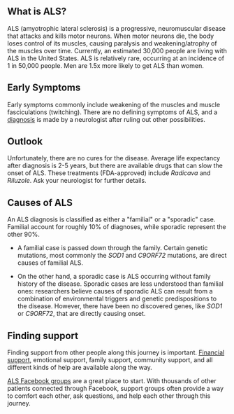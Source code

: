 ## What is ALS?

ALS (amyotrophic lateral sclerosis) is a progressive, neuromuscular disease that attacks and kills motor neurons. When motor neurons die, the body loses control of its muscles, causing paralysis and weakening/atrophy of the muscles over time. Currently, an estimated 30,000 people are living with ALS in the United States. ALS is relatively rare, occurring at an incidence of 1 in 50,000 people. Men are 1.5x more likely to get ALS than women. 

## Early Symptoms

Early symptoms commonly include weakening of the muscles and muscle fasciculations (twitching). There are no defining symptoms of ALS, and a [diagnosis](https://alswiki.github.io/wiki/en/Diagnosis.html) is made by a neurologist after ruling out other possibilities.

## Outlook

Unfortunately, there are no cures for the disease. Average life expectancy after diagnosis is 2-5 years, but there are available drugs that can slow the onset of ALS. These treatments (FDA-approved) include _Radicava_ and _Riluzole_. Ask your neurologist for further details.

## Causes of ALS

An ALS diagnosis is classified as either a "familial" or a "sporadic" case. Familial account for roughly 10% of diagnoses, while sporadic represent the other 90%. 

*  A familial case is passed down through the family. Certain genetic mutations, most commonly the _SOD1_ and _C9ORF72_ mutations, are direct causes of familial ALS. 

* On the other hand, a sporadic case is ALS occurring without family history of the disease. Sporadic cases are less understood than familial ones: researchers believe causes of sporadic ALS can result from a combination of environmental triggers and genetic predispositions to the disease. However, there have been no discovered genes, like _SOD1_ or _C9ORF72_, that are directly causing onset. 

## Finding support

Finding support from other people along this journey is important. [Financial support](https://alswiki.github.io/wiki/en/Financial_Aid_Grants.html), emotional support, family support, community support, and all different kinds of help are available along the way. 

[ALS Facebook groups](https://alswiki.github.io/wiki/en/Facebook_support_groups.html) are a great place to start. With thousands of other patients connected through Facebook, support groups often provide a way to comfort each other, ask questions, and help each other through this journey.
